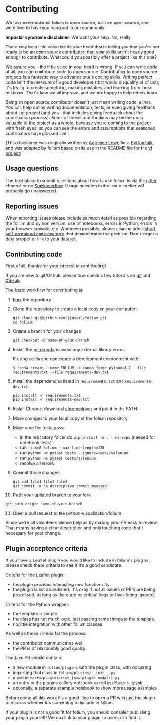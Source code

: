 # Contributing

We love contributions!  folium is open source, built on open source,
and we'd love to have you hang out in our community.

**Impostor syndrome disclaimer**: We want your help. No, really.

There may be a little voice inside your head that is telling you that you're not
ready to be an open source contributor; that your skills aren't nearly good
enough to contribute. What could you possibly offer a project like this one?

We assure you - the little voice in your head is wrong. If you can write code at
all, you can contribute code to open source. Contributing to open source
projects is a fantastic way to advance one's coding skills. Writing perfect code
isn't the measure of a good developer (that would disqualify all of us!); it's
trying to create something, making mistakes, and learning from those
mistakes. That's how we all improve, and we are happy to help others learn.

Being an open source contributor doesn't just mean writing code, either. You can
help out by writing documentation, tests, or even giving feedback about the
project (and yes - that includes giving feedback about the contribution
process). Some of these contributions may be the most valuable to the project as
a whole, because you're coming to the project with fresh eyes, so you can see
the errors and assumptions that seasoned contributors have glossed over.

(This disclaimer was originally written by
[Adrienne Lowe](https://github.com/adriennefriend) for a
[PyCon talk](https://www.youtube.com/watch?v=6Uj746j9Heo), and was adapted by folium
based on its use in the README file for the
[yt project](https://github.com/yt-project/yt/blob/master/README.md))

## Usage questions

The best place to submit questions about how to use folium is via the
[gitter](https://gitter.im/python-visualization/folium) channel or on
[Stackoverflow](https://stackoverflow.com/questions/tagged/folium).
Usage question in the issue tracker will probably go unanswered.

## Reporting issues

When reporting issues please include as much detail as possible regarding the folium and python version, use of notebooks, errors in Python, errors in your browser console, etc.
Whenever possible, please also include a [short, self-contained code example](http://sscce.org) that demonstrates the problem. Don't forget a data snippet or link to your dataset.

## Contributing code

First of all, thanks for your interest in contributing!

If you are new to git/Github, please take check a few tutorials
on [git](https://git-scm.com/docs/gittutorial) and [GitHub](https://guides.github.com/).

The basic workflow for contributing is:

1. [Fork](https://help.github.com/articles/fork-a-repo/) the repository
2. [Clone](https://help.github.com/articles/cloning-a-repository/) the repository to create a local copy on your computer:
   ```
   git clone git@github.com:${user}/folium.git
   cd folium
   ```
3. Create a branch for your changes
   ```
   git checkout -b name-of-your-branch
   ```
4. Install the [miniconda](https://docs.conda.io/en/latest/miniconda.html) to avoid any external library errors.

   If using `conda` one can create a development environment with:
   ```
   $ conda create --name FOLIUM -c conda-forge python=3.7 --file requirements.txt --file requirements-dev.txt
   ```
5. Install the dependencies listed in `requirements.txt` and `requirements-dev.txt`.
   ```
   pip install -r requirements.txt
   pip install -r requirements-dev.txt
   ```
6. Install Chrome, download [chromedriver](https://sites.google.com/a/chromium.org/chromedriver/) and put it in the PATH.
7. Make changes to your local copy of the folium repository
8. Make sure the tests pass:
   * in the repository folder do `pip install -e . --no-deps`  (needed for notebook tests)
   * run `flake8 folium --max-line-length=120`
   * run `python -m pytest tests --ignore=tests/selenium`
   * run `python -m pytest tests/selenium`
   * resolve all errors
9. Commit those changes
   ```
   git add file1 file2 file3
   git commit -m 'a descriptive commit message'
   ```
10. Push your updated branch to your fork
   ```
   git push origin name-of-your-branch
   ```
11. [Open a pull request](https://help.github.com/articles/creating-a-pull-request/) to the python-visualization/folium

Since we're all volunteers please help us by making your PR easy to review. That means having a clear description and only touching code that's necessary for your change.

## Plugin acceptence criteria

If you have a Leaflet plugin you would like to include in folium's plugins, please
check these criteria to see if it's a good candidate.

Criteria for the Leaflet plugin:
- the plugin provides interesting new functionality.
- the plugin is not abandoned. It's okay if not all issues or PR's are being
  processed, as long as there are no critical bugs or fixes being ignored.

Criteria for the Python wrapper:
- the template is simple.
- the class has not much logic, just passing some things to the template.
- no/little integration with other folium classes.

As well as these criteria for the process:

- the contributor communicates well.
- the PR is of reasonably good quality.

The *final* PR should contain:

- a new module in `folium/plugins` with the plugin class, with docstring
- importing that class in `folium/plugins/__init__.py`
- a test in `tests/plugins/test_[new plugin module].py`
- an entry in the plugins gallery notebook `examples/Plugins.ipynb`
- optionally, a separate example notebook to show more usage examples

Before doing all this work it's a good idea to open a PR with just the plugin
to discuss whether it's something to include in folium.

If your plugin is not a good fit for folium, you should consider publishing your
plugin yourself! We can link to your plugin so users can find it.
